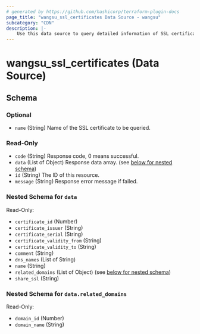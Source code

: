 ```yaml
---
# generated by https://github.com/hashicorp/terraform-plugin-docs
page_title: "wangsu_ssl_certificates Data Source - wangsu"
subcategory: "CDN"
description: |-
    Use this data source to query detailed information of SSL certificates.
---
```


# wangsu_ssl_certificates (Data Source)





<!-- schema generated by tfplugindocs -->
## Schema

### Optional

- `name` (String) Name of the SSL certificate to be queried.

### Read-Only

- `code` (String) Response code, 0 means successful.
- `data` (List of Object) Response data array. (see [below for nested schema](#nestedatt--data))
- `id` (String) The ID of this resource.
- `message` (String) Response error message if failed.

<a id="nestedatt--data"></a>
### Nested Schema for `data`

Read-Only:

- `certificate_id` (Number)
- `certificate_issuer` (String)
- `certificate_serial` (String)
- `certificate_validity_from` (String)
- `certificate_validity_to` (String)
- `comment` (String)
- `dns_names` (List of String)
- `name` (String)
- `related_domains` (List of Object) (see [below for nested schema](#nestedobjatt--data--related_domains))
- `share_ssl` (String)

<a id="nestedobjatt--data--related_domains"></a>
### Nested Schema for `data.related_domains`

Read-Only:

- `domain_id` (Number)
- `domain_name` (String)
